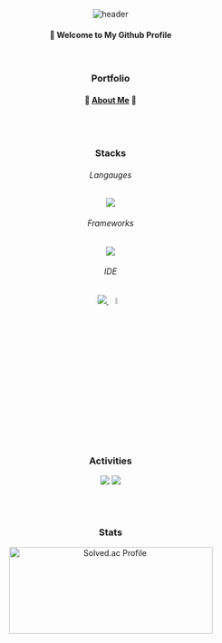 <div align="center"> 

![header](https://capsule-render.vercel.app/api?type=cylinder&color=d4a7fb&height=150&section=header&text=LimJeonghyun&fontColor=ffffff&fontSize=70&animation=fadeIn&fontAlignY=55&desc=%20&descAlignY=62&descAlign=62)
  
####  :wave: Welcome to My Github Profile

<br/> 

### Portfolio
#### 🍎 [About Me](https://discreet-headline-ab1.notion.site/796977beb9f4472bb2e97ce79c1d2aee?pvs=4) 🍎  


<br/>
<br/>

### Stacks

###### Langauges
<p align="center">
  <a href="https://skillicons.dev">
    <img src="https://skillicons.dev/icons?i=c,cpp,python,java,dart,swift" />
  </a>
</p>

###### Frameworks
<p align="center">
  <a href="https://skillicons.dev">
    <img src="https://go-skill-icons.vercel.app/api/icons?i=flutter,apple" />
  </a>
</p>

###### IDE
<p align="center">
  <a href="https://skillicons.dev">
    <img src="https://skillicons.dev/icons?i=vscode" />
  </a>
  <img src="https://user-images.githubusercontent.com/25181517/186711578-bf30cb30-40b7-4b45-95a5-bdf837c372e7.png" width = "5.3%" height = "5.3%"/>
</p>
<br/>
<br/>
  
### Activities
<p>
  <a href="https://42seoul.kr/seoul42/main/view" target="_blank"><img src="https://img.shields.io/badge/42Seoul-000000?style=flat-square&logo=42&logoColor=white"/></a>
   <a href="https://www.makeus.in/umc" target="_blank"><img src="https://img.shields.io/badge/-UMC-green?style=flat-square&logo=UMC&logoColor=white"/></a>
</p>
<br/>
<br/>

### Stats
<div align=center>
  <a href="https://solved.ac/wkrdmsahdzl/">
  <img src="http://mazassumnida.wtf/api/v2/generate_badge?boj=wkrdmsahdzl" width=359 height=153 alt="Solved.ac Profile">
  </a>
</div>

</div>
